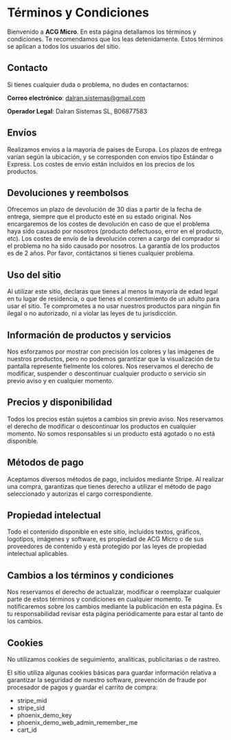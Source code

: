 # Términos y Condiciones

Bienvenido a **ACG Micro**. En esta página detallamos los términos y condiciones. Te recomendamos que los leas detenidamente. Estos términos se aplican a todos los usuarios del sitio.

## Contacto

Si tienes cualquier duda o problema, no dudes en contactarnos:

**Correo electrónico**: dalran.sistemas@gmail.com

**Operador Legal**: Dalran Sistemas SL, B06877583

## Envíos

Realizamos envíos a la mayoría de países de Europa. Los plazos de entrega varían según la ubicación, y se corresponden con envíos tipo Estándar o Express. Los costes de envío están incluídos en los precios de los productos.

## Devoluciones y reembolsos

Ofrecemos un plazo de devolución de 30 días a partir de la fecha de entrega, siempre que el producto esté en su estado original. Nos encargaremos de los costes de devolución en caso de que el problema haya sido causado por nosotros (producto defectuoso, error en el producto, etc). Los costes de envío de la devolución corren a cargo del comprador si el problema no ha sido causado por nosotros. La garantía de los productos es de 2 años. Por favor, contáctanos si tienes cualquier problema.

## Uso del sitio

Al utilizar este sitio, declaras que tienes al menos la mayoría de edad legal en tu lugar de residencia, o que tienes el consentimiento de un adulto para usar el sitio. Te comprometes a no usar nuestros productos para ningún fin ilegal o no autorizado, ni a violar las leyes de tu jurisdicción.

## Información de productos y servicios

Nos esforzamos por mostrar con precisión los colores y las imágenes de nuestros productos, pero no podemos garantizar que la visualización de tu pantalla represente fielmente los colores. Nos reservamos el derecho de modificar, suspender o descontinuar cualquier producto o servicio sin previo aviso y en cualquier momento.

## Precios y disponibilidad

Todos los precios están sujetos a cambios sin previo aviso. Nos reservamos el derecho de modificar o descontinuar los productos en cualquier momento. No somos responsables si un producto está agotado o no está disponible.

## Métodos de pago

Aceptamos diversos métodos de pago, incluidos mediante Stripe. Al realizar una compra, garantizas que tienes derecho a utilizar el método de pago seleccionado y autorizas el cargo correspondiente.

## Propiedad intelectual

Todo el contenido disponible en este sitio, incluidos textos, gráficos, logotipos, imágenes y software, es propiedad de ACG Micro o de sus proveedores de contenido y está protegido por las leyes de propiedad intelectual aplicables.

## Cambios a los términos y condiciones

Nos reservamos el derecho de actualizar, modificar o reemplazar cualquier parte de estos términos y condiciones en cualquier momento. Te notificaremos sobre los cambios mediante la publicación en esta página. Es tu responsabilidad revisar esta página periódicamente para estar al tanto de los cambios.

## Cookies

No utilizamos cookies de seguimiento, analíticas, publicitarias o de rastreo.

El sitio utiliza algunas cookies básicas para guardar información relativa a garantizar la seguridad de nuestro software, prevención de fraude por procesador de pagos y guardar el carrito de compra:

- stripe_mid
- stripe_sid
- phoenix_demo_key
- phoenix_demo_web_admin_remember_me
- cart_id
